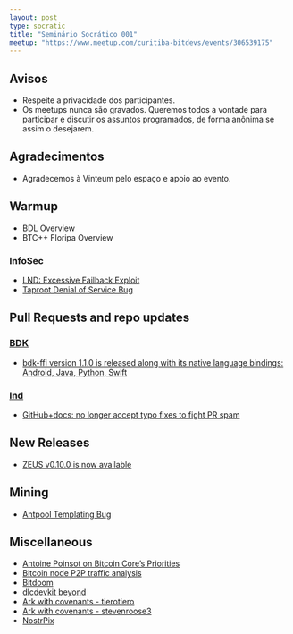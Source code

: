 ```yaml
---
layout: post
type: socratic
title: "Seminário Socrático 001"
meetup: "https://www.meetup.com/curitiba-bitdevs/events/306539175"
---
```


## Avisos
- Respeite a privacidade dos participantes.
- Os meetups nunca são gravados. Queremos todos a vontade para participar e discutir os assuntos programados, de forma anônima se assim o desejarem.

## Agradecimentos
- Agradecemos à Vinteum pelo espaço e apoio ao evento.

## Warmup
- BDL Overview
- BTC++ Floripa Overview

### InfoSec
- [LND: Excessive Failback Exploit](https://morehouse.github.io/lightning/lnd-excessive-failback-exploit/)
- [Taproot Denial of Service Bug](https://rubin.io/bitcoin/2025/03/11/core-vuln-taproot-dos/)

## Pull Requests and repo updates

### [BDK](https://github.com/bitcoindevkit/bdk)
- [bdk-ffi version 1.1.0 is released along with its native language bindings: Android, Java, Python, Swift](https://x.com/bitcoindevkit/status/1900205139555721414)

### [lnd](https://github.com/lightningnetwork/lnd)
- [GitHub+docs: no longer accept typo fixes to fight PR spam](https://github.com/lightningnetwork/lnd/pull/9565)

## New Releases
- [ZEUS v0.10.0 is now available](https://x.com/zeusln/status/1900169282996035987)

## Mining
- [Antpool Templating Bug](https://b10c.me/observations/14-antpool-and-friends-invalid-mining-jobs/)

## Miscellaneous
- [Antoine Poinsot on Bitcoin Core’s Priorities](https://delvingbitcoin.org/t/antoine-poinsot-on-bitcoin-cores-priorities/1470)
- [Bitcoin node P2P traffic analysis](https://delvingbitcoin.org/t/bitcoin-node-p2p-traffic-analysis/1490)
- [Bitdoom](https://devpost.com/software/bitdoom)
- [dlcdevkit beyond](https://bennyb.dev/blog/dlcdevkit-beyond/)
- [Ark with covenants - tierotiero](https://x.com/tierotiero/status/1899053889019847128)
- [Ark with covenants - stevenroose3](https://x.com/stevenroose3/status/1899651611385057519)
- [NostrPix](https://x.com/Stromens/status/1893295223595282607)
